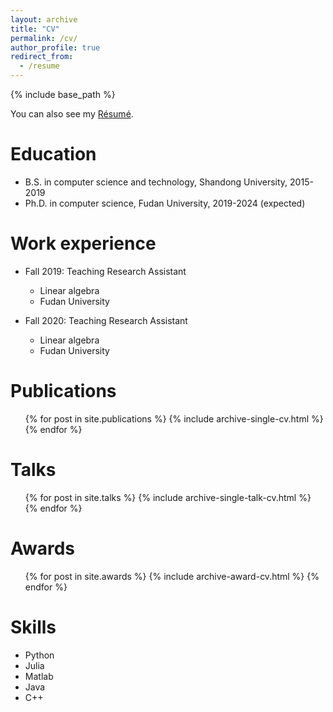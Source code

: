 ```yaml
---
layout: archive
title: "CV"
permalink: /cv/
author_profile: true
redirect_from:
  - /resume
---
```


{% include base_path %}

You can also see my [Résumé](http://vivian1tsui.github.io/files/Resume.pdf).

Education
======
* B.S. in computer science and technology, Shandong University, 2015-2019
* Ph.D. in computer science, Fudan University, 2019-2024 (expected)

Work experience 
======
* Fall 2019: Teaching Research Assistant
  * Linear algebra
  * Fudan University

* Fall 2020: Teaching Research Assistant
  * Linear algebra
  * Fudan University


Publications
======
  <ul>{% for post in site.publications %}
    {% include archive-single-cv.html %}
  {% endfor %}</ul>
  
Talks
======
  <ul>{% for post in site.talks %}
    {% include archive-single-talk-cv.html %}
  {% endfor %}</ul>
  
# Awards
  <ul>{% for post in site.awards %}
    {% include archive-award-cv.html %}
  {% endfor %}</ul>
 
Skills
======
* Python
* Julia
* Matlab
* Java
* C++

<!--- 
Teaching
======
  <ul>{% for post in site.teaching %}
    {% include archive-single-cv.html %}
  {% endfor %}</ul>
  
Service and leadership
======
* Currently signed in to 43 different slack teams
-->
